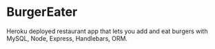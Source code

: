 # BurgerEater
Heroku deployed restaurant app that lets you add and eat burgers with MySQL, Node, Express, Handlebars, ORM.
